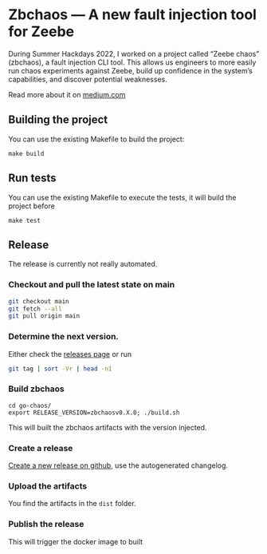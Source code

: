 # Zbchaos — A new fault injection tool for Zeebe

During Summer Hackdays 2022, I worked on a project called “Zeebe chaos” (zbchaos), a fault injection CLI tool.
This allows us engineers to more easily run chaos experiments against Zeebe, build up confidence in the system’s capabilities,
and discover potential weaknesses.

Read more about it on [medium.com](https://medium.com/@zelldon91/zbchaos-a-new-fault-injection-tool-for-zeebe-cbda56c5ba8d)

## Building the project

You can use the existing Makefile to build the project:

```
make build
```

## Run tests

You can use the existing Makefile to execute the tests, it will build the project before

```
make test
```

## Release

The release is currently not really automated.

### Checkout and pull the latest state on main

```sh
git checkout main
git fetch --all
git pull origin main
```

### Determine the next version.

Either check the [releases page](https://github.com/zeebe-io/zeebe-chaos/releases/) or run

```sh
git tag | sort -Vr | head -n1
```

### Build zbchaos

```
cd go-chaos/
export RELEASE_VERSION=zbchaosv0.X.0; ./build.sh
```

This will built the zbchaos artifacts with the version injected.

### Create a release

[Create a new release on github](https://github.com/zeebe-io/zeebe-chaos/releases/new), use the autogenerated changelog.

### Upload the artifacts

You find the artifacts in the `dist` folder.

### Publish the release

This will trigger the docker image to built
